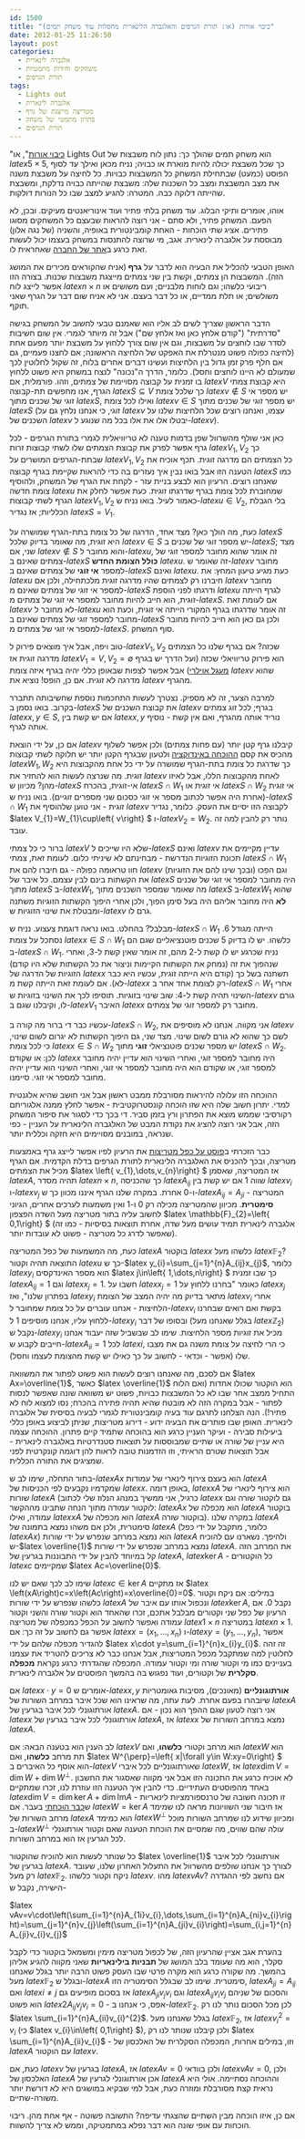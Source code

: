 ```yaml
---
id: 1500
title: "כיבוי אורות (או: תורת הגרפים והאלגברה הלינארית מחסלות עוד משחק תמים)"
date: 2012-01-25 11:26:50
layout: post
categories: 
  - אלגברה לינארית
  - משחקים וחידות מתמטיות
  - תורת הגרפים
tags: 
  - Lights out
  - אלגברה לינארית
  - מטריצה מייצגת של גרף
  - פתרון מתמטי של משחק
  - תורת הגרפים
---
```

"<a href="http://en.wikipedia.org/wiki/Lights_Out_)game(">כיבוי אורות</a>", או Lights Out הוא משחק תמים שהולך כך: נתון לוח משבצות של $latex 5\times5$, כך שכל משבצת יכולה להיות מוארת או כבויה; נניח מכאן ואילך עד לסוף הפוסט (כמעט) שבתחילת המשחק כל המשבצות כבויות. כל לחיצה על משבצת משנה את מצב המשבצת ומצב כל השכנות שלה: משבצת שהייתה כבויה נדלקת, ומשבצת שהייתה דלוקה כבה. המטרה: להגיע למצב שבו כל הנורות דולקות.

אוהו, אומרים ותיקי הבלוג. עוד משחק בלתי פתיר ועוד אינוריאנטים מעיקים. ובכן, לא הפעם. המשחק פתיר, ולא סתם - אני רוצה להראות שבעצם כל המשחקים מסוגו פתירים. אציג שתי הוכחות - האחת קומבינטורית באופיה, והשניה (של נגה אלון) מבוססת על אלגברה לינארית. אגב, מי שרוצה להתנסות במשחק בעצמו יכול לעשות זאת כרגע ב<a href="http://genuine-lights-out.com">אתר של החברה</a> שאחראית לו.

האופן הטבעי להכליל את הבעיה הוא לדבר על <strong>גרף </strong>(אניח שהקוראים מכירים את המושג הזה). המשבצות הן צמתים, וקשת בין שני צמתים מייצגת משבצות שכנות. בצורה הזו אפשר לייצג לוח $latex n\times n$ ריבועי כלשהו; וגם לוחות מלבניים; ועם משושים או משולשים; או תלת ממדיים, או כל דבר בעצם. אני לא אניח שום דבר על הגרף שאני תוקף.

הדבר הראשון שצריך לשים לב אליו הוא שאמנם טבעי לחשוב על המשחק בגישה "סדרתית" ("קודם אלחץ כאן ואז אלחץ שם") אבל זה מיותר לגמרי. אין שום חשיבות לסדר שבו לוחצים על משבצות, וגם אין שום צורך ללחוץ על משבצת יותר מפעם אחת (לחיצה כפולה פשוט מנטרלת את האפקט של הלחיצה הראשונה; אם לחצנו פעמיים, גם אם חלף פרק זמן גדול בין הלחיצות ועשינו דברים אחרים בלוח, זה שקול לחלוטין לכך שמעולם לא היינו לוחצים וחסל). כלומר, הדרך ה"נכונה" לנצח במשחק היא פשוט ללחוץ בו זמנית על קבוצה מסויימת של צמתים, וזהו. פורמלית, אם $latex V$ היא קבוצת צמתי הגרף, אנו מחפשים תת-קבוצה $latex S\subseteq V$ כך שלכל צומת $latex v\notin S$ יש מספר אי זוגי של שכנים מתוך $latex S$, ואילו לכל צומת $latex v\in S$ יש מספר זוגי של שכנים מתוך $latex S$ (זוגי, כי אנחנו נלחץ גם על $latex v$ עצמו, ואנחנו רוצים שכל הלחיצות שלנו על השכנים של $latex v$ יבטלו אלו את אלו בכל מה שנוגע ל-$latex v$).

כאן אני שולף מהשרוול שפן בדמות טענה לא טריוויאלית לגמרי בתורת הגרפים - לכל גרף אפשר לפרק את קבוצת הצמתים שלו לשתי קבוצות זרות $latex V_{1},V_{2}$ כך שבתת-הגרפים המושרים על $latex V_{1},V_{2}$ כל הצמתים הם מדרגה זוגית. תכף אוכיח את הטענה הזו אבל בואו נבין איך נעזרים בה כדי להראות שקיימת בגרף קבוצה $latex S$ כמו שאנחנו רוצים. הרעיון הוא לבצע בניית עזר - לקחת את הגרף של המשחק, ולהוסיף צומת חדשה $latex u$ שמחוברת לכל צומת בגרף שדרגתו זוגית. כעת אפשר לחלק את הגרף לשתי קבוצות $latex V_{1},V_{2}$ כאמור לעיל. בואו נניח ש-$latex u\in V_{2}$, בלי הגבלת הכלליות; אז נגדיר $latex S=V_{1}$.

כעת, מה הולך כאן? מצד אחד, הדרגה של כל צומת בתת-הגרף שמושרה על $latex S$ היא זוגית, מה שאומר בדיוק שלכל $latex v\in S$ יש מספר זוגי של שכנים ב-$latex S$; מצד שני, אם $latex v\notin S$ והוא מחובר ל-$latex u$, זה אומר שהוא מחובר למספר זוגי של צמתים שאינם ב-$latex S$ <strong>כולל הצומת החדש</strong> $latex u$. זה שאומר ש-$latex v$ מחובר למספר <strong>אי זוגי</strong> של צמתים שאינם ב-$latex S$ ואינם $latex u$. כעת מגיע טיעון המחץ: את $latex u$ חיברנו רק לצמתים שהיו מדרגה זוגית מלכתחילה, ולכן אם $latex v$ מחובר למספר אי זוגי של צמתים שאינם מ-$latex S$ ודרגתו לפני הוספת $latex u$ לגרף הייתה זוגית, הוא חייב להיות מחובר למספר אי זוגי של צמתים מ-$latex S$. אם לעומת זאת $latex v$ לא מחובר ל-$latex u$ זה אומר שדרגתו בגרף המקורי הייתה אי זוגית, וכעת הוא מחובר למספר זוגי של צמתים שאינם ב-$latex S$ ולכן גם כאן הוא חייב להיות מחובר למספר אי זוגי של צמתים מ-$latex S$. סוף המשחק.

טוב ויפה, אבל איך מוצאים פירוק ל-$latex V_{1},V_{2}$ שכזה? אם בגרף שלנו כל הצמתים מדרגה זוגית אז $latex V_{1}=V,V_{2}=\emptyset$ הוא פירוק טריוויאלי שכזה (ועל הדרך יש בגרף <a href="http://www.gadial.net/?p=125">מעגל אוילרי</a>) אבל אפשר לצפות שבאופן כללי יהיה בגרף איזה צומת $latex v$ שהוא מדרגה לא זוגית. אם כן, הופס! נוציא את $latex v$ מהגרף.

למרבה הצער, זה לא מספיק. נצטרך לעשות התחכמות נוספת שחשיבותה תתברר בקרוב. בואו נסמן ב-$latex S$ את קבוצת השכנים של $latex v$ בגרף; לכל זוג צמתים $latex x,y\in S$, אם יש קשת בין $latex x,y$ נוריד אותה מהגרף, ואם אין קשת - נוסיף אותה לגרף.

אם כן, על ידי הוצאת $latex v$ קיבלנו גרף קטן יותר (עם פחות צמתים) ולכן אפשר לשלוף מהכיס את קסם <a href="http://www.gadial.net/?p=897">ההוכחה באינדוקציה</a> ולטעון שבגרף הקטן יותר יש חלוקה לשתי קבוצות $latex W_{1},W_{2}$ כך שדרגת כל צומת בתת-הגרף שמושרה על ידי כל אחת מהקבוצות היא זוגית. מה שנרצה לעשות הוא להחזיר את $latex v$ לאחת מהקבוצות הללו, אבל לאיזו מהן? מכיוון ש-$latex S$ אי-זוגית, בהכרח $latex S\cap W_{1}$ אי זוגית או $latex S\cap W_{2}$ אי זוגית (אחרת היה אפשר לכתוב מספר אי זוגי כסכום שני מספרים זוגיים). בואו נניח ש-$latex S\cap W_{1}$ זוגית - אני טוען שלהוסיף את $latex v$ לקבוצה הזו יסיים את העסק. כלומר, נגדיר $latex V_{1}=W_{1}\cup\left\{ v\right\} $ ו-$latex V_{2}=W_{2}$. נותר רק להבין למה זה עובד.

ברור כי כל צמתי $latex V$ שלא היו שייכים ל-$latex S$ ואינם $latex v$ עדיין מקיימים את תכונת הזוגיות הנדרשת - מבחינתם לא שיניתי כלום. לעומת זאת, צמתי $latex S\cap W_{1}$ חוו טראומה כפולה - גם חיברו להם את $latex v$ (ובכך שינו להם את הזוגיות) וגם הפכו את הקשתות בינם לבין עצמם. כל איבר של $latex S$ היה מחובר למספר אי זוגי של שכנים מתוך $latex S$ ב-$latex W_{1}$, מה שאומר שמספר השכנים מתוך $latex S$ ב-$latex W_{1}$ שהוא <strong>לא</strong> היה מחובר אליהם היה בעל סימן הפוך, ולכן אחרי היפוך הקשתות הזוגיות משתנה ומבטלת את שינוי הזוגיות ש-$latex v$ גרם לו.

מבלבל? בהחלט. בואו נראה דוגמת צעצוע. נניח ש-$latex S\cap W_{1}$ הייתה מגודל 6. נסתכל על צומת $latex x\in S\cap W_{1}$ כלשהו. יש לו בדיוק 5 שכנים פוטנציאליים שגם הם ב-$latex S\cap W_{1}$. נניח שכרגע יש לו קשת ל-2 מהם, זה אומר שאין קשת ל-3, ואחרי שנהפוך את זה (נמחק את הקשתות הקיימות וניצור את כל הקשתות שלא היו קודם) הזוגיות של הדרגה של $latex x$ תשתנה בשל כך (קודם היא הייתה זוגית, עכשיו היא כבר לא). אם לעומת זאת הייתה קשת מ-$latex x$ רק לצומת אחד אחר ב-$latex S\cap W_{1}$ אחרי השינוי תהיה קשת ל-4: שוב שינוי בזוגיות. תוסיפו לכך את השינוי בזוגיות ש-$latex v$ גורם לו, וקיבלנו שגם ב-$latex V_{1}$ האיבר $latex x$ מחובר רק למספר זוגי של צמתים.

עכשיו כבר די ברור מה קורה ב-$latex S\cap W_{2}$, אני מקווה. אנחנו לא מוסיפים את $latex v$ לשם כך שהוא לא גורם לשום שינוי. מצד שני, גם היפוך הקשתות לא יגרום לשום שינוי, כי לכל צומת $latex x\in S\cap W_{2}$ יש מספר שכנים פוטנציאלי <strong>זוגי</strong> מתוך $latex S\cap W_{2}$. לכן: או שקודם $latex x$ היה מחובר למספר זוגי, ואחרי השינוי הוא עדיין יהיה מחובר למספר זוגי, או שקודם הוא היה מחובר למספר אי זוגי, ואחרי השינוי הוא עדיין יהיה מחובר למספר אי זוגי. סיימנו.

ההוכחה הזו עלולה להיראות מסורבלת ממבט ראשון אבל אני חושב שהיא אלגנטית למדי. יתרון חשוב שלה היא שזו הוכחה קונסטרוקטיבית - אפשר לחלץ ממנה אלגוריתם רקורסיבי שממש מוצא את הפתרון ורץ בזמן סביר. די בכך כדי לסגור את סיפור המשחק הזה, אבל אני רוצה להציג את נקודת המבט של האלגברה הלינארית על העניין - כפי שנראה, במובנים מסויימים היא חזקה וכללית יותר.

כבר הזכרתי ב<a href="http://www.gadial.net/?p=1358">פוסט על כפל מטריצות</a> את הרעיון לפיו אפשר לייצג גרף באמצעות מטריצה, ובכך להכניס את האלגברה הלינארית לתורת הגרפים בדלת הקדמית. אם הגרף מכיל את הצמתים $latex \left\{ v_{1},\dots,v_{n}\right\} $ אז המטריצה, שאסמן $latex A$, תהיה מסדר $latex n\times n$, כך שהכניסה $latex A_{ij}$ שווה 1 אם יש קשת בין $latex v_{i}$ ו-$latex v_{j}$ ו-0 אחרת. במקרה שלנו הגרף איננו מכוון כך ש-$latex A_{ij}=A_{ji}$ - המטריצה <strong>סימטרית</strong>. מכיוון שהמטריצה מכילה רק 0 ו-1 ואין משמעות לערכים אחרים, הגיוני לחשוב עליה בתור מטריצה מעל השדה הפצפון $latex \mathbb{F}_{2}=\left\{ 0,1\right\} $ (אלגברה לינארית תמיד עושים מעל שדה, אחרת תוצאות בסיסיות - כמו זה שאפשר לדרג כל מטריצה - פשוט לא עובדות יותר).

כעת, מה המשמעות של כפל המטריצה $latex A$ בוקטור $latex x$ כלשהו מעל $latex \mathbb{F}_{2}$? התוצאה תהיה וקטור $latex u$ כך ש-$latex y_{i}=\sum_{j=1}^{n}A_{ij}x_{j}$, כלומר $latex y_{i}$ הוא מספר האינדקסים $latex j\in\left\{ 1,\dots,n\right\} $ כך שבו זמנית $latex A_{ij}=1$ וגם $latex x_{j}=1$. חשבו על $latex x_{j}=1$ כאומר "בחרנו ללחוץ על $latex x_{j}$ בפתרון שלנו", ואז $latex y_{i}$ מתאר בדיוק מה יהיה המצב של הצומת $latex v_{i}$ אחרי הלחיצות - אנחנו עוברים על כל צומת שמחובר ל-$latex v_{i}$ בקשת ואם רואים שבחרנו ללחוץ עליו, אנחנו מוסיפים 1 ל-$latex y_{i}$ ובסופו של דבר (בגלל שאנחנו מעל $latex \mathbb{Z}_{2}$) נקבל ש-$latex y_{i}$ מכיל את זוגיות מספר הלחיצות. שימו לב שבשביל שזה יעבוד אנחנו חייבים לקבוע ש-$latex A_{ii}=1$ לכל $latex i$, כי הרי לחיצה על צומת משנה גם את מצבו שלו (אפשר - וכדאי - לחשוב על כך כאילו יש קשת מהצומת לעצמו וחסל).

אם לסכם, מה שאנחנו רוצים לעשות הוא פשוט לפתור את המשוואה $latex Ax=\overline{1}$, כאשר $latex \overline{1}$ הוא הוקטור שכולו אחדות (ואם הלוח התחיל ממצב אחר שבו לא כל המשבצות כבויות, פשוט יש משוואה שונה שאפשר לנסות לפתור - אבל במקרה הזה לא מובטח שהיא תהיה פתירה בהכרח; נסו למצוא לוח לא פתיר!). הנה הצלחנו לתרגם עוד בעיה קומבינטורית לגמרי לבעיה בסיסית של אלגברה לינארית. האופן שבו פותרים את הבעיה ידוע - דירוג מטריצות, שניתן לביצוע באופן כללי ביעילות סבירה - ועיקר העניין כרגע הוא בהוכחה שתמיד קיים פתרון. ההוכחה עצמה היא עניין של שורה או שתיים שמבוססות על תוצאות סטנדרטיות באלגברה לינארית - אבל תוצאות שטרם הראיתי, וזו הזדמנות טובה לראות להן דוגמה קונקרטית לפני שמציגים את התורה הכללית.

בתור התחלה, שימו לב ש-$latex Ax$ הוא בעצם צירוף לינארי של עמודות $latex A$ שמקדמיו נקבעים לפי הכניסות של $latex x$. באופן דומה, $latex xA$ הוא צירוף לינארי של שורות $latex A$ (כרגיל, אני ממשיך במנהג הנלוז שלי לכתוב $latex x$ גם לוקטור שורה וגם לוקטור עמודה מתוך הנחה שתבינו מההקשר: $latex Ax$ הוא מכפלה של $latex A$ בוקטור עמודה, ואילו $latex xA$ הוא מכפלה של $latex A$ בוקטור שורה). במקרה שלנו $latex A$ סימטרית, ולכן אם משהו נמצא בתמונה של $latex A$ (כלומר, מתקבל על ידי כפל $latex Ax$) הוא נמצא במרחב שנפרש על ידי שורות $latex A$ ולהיפך. נשארנו עם להוכיח ש-$latex \overline{1}$ נמצא במרחב שנפרש על ידי שורות $latex A$. את המרחב הזה קל במיוחד להבין על ידי התבוננות בגרעין של $latex A$, $latex \ker A$ - כל הוקטורים $latex c$ שמקיימים $latex Ac=\overline{0}$.

שימו לב לכך שאם יש לנו $latex c\in\ker A$ אז מתקיים $latex \left(xA\right)c=x\left(Ac\right)=x\overline{0}=0$. במילים: אם ניקח וקטור כלשהו שנפרש על ידי שורות $latex A$ ונכפול אותו עם איבר של $latex \ker A$, נקבל 0. אם הרעיון של כפל שני וקטורים מבלבל אתכם, זכרו שהאחד הוא וקטור שורה והשני וקטור עמודה ואפשר לחשוב על הכפל כמכפלה של מטריצה $latex 1\times n$ במטריצה $latex n\times1$. אפשר גם לחשוב על זה כך: אם $latex x=\left(x_{1},\dots,x_{n}\right)$ ו-$latex y=\left(y_{1},\dots,y_{n}\right)$, אפשר להגדיר מכפלה שלהם על ידי $latex x\cdot y=\sum_{i=1}^{n}x_{i}y_{i}$. זה זהה לחלוטין למה שמתקבל מכפל המטריצות, אבל אנחנו כבר לא צריכים להטריד את עצמנו בעניינים כמו מי וקטור שורה ומי וקטור עמודה. המכפלה שהגדרתי כרגע נקראת <strong>מכפלה סקלרית</strong> של וקטורים, ועוד נפגוש בה בהמשך הפוסטים על אלגברה לינארית.

אם $latex x\cdot y=0$ אומרים ש-$latex x,y$ <strong>אורתוגונליים</strong> (מאונכים), מסיבות גאומטריות שיובהרו בפעם אחרת. לעת עתה, מה שראינו הוא שכל איבר במרחב השורות של $latex A$ אורתוגונלי לכל איבר בגרעין של $latex A$. אני רוצה לטעון שגם ההפך הוא נכון - אם $latex x$ אורתוגונלי לכל איבר בגרעין של $latex A$, אז $latex x$ נמצא במרחב השורות של $latex A$.

לב הענין הוא בטענה הבאה: אם $latex V$ הוא מרחב וקטורי <strong>כלשהו</strong>, ואם $latex W$ הוא תת מרחב <strong>כלשהו</strong>, ואם $latex W^{\perp}=\left\{ x\|\forall y\in W:xy=0\right\} $ הוא אוסף כל האיברים ב-$latex V$ שאורתוגונליים לכל איברי $latex W$, אז $latex \dim V=\dim W+\dim W^{\perp}$. לא אוכיח כרגע את התכונה הזו אבל אני מקווה שאסגור את החשבון באחד מהפוסטים העתידיים. כדי להבין איך הטענה הזו עוזרת לנו, זכרו שמתקיים $latex \dim V=\dim\ker A+\dim\mbox{Im}A$ - זו תכונה חשובה של טרנספורמציות לינאריות ש<a href="http://www.gadial.net/?p=1389">כבר הוכחתי</a> בעבר. אם $latex W=\ker A$ אז חיבור שני השוויונות מראה לנו שמימד מרחב השורות של $latex A$ הוא כמימד $latex W^{\perp}$ ומכיוון שידוע לנו שמרחב השורות מוכל ב-$latex W^{\perp}$ עולה שהם שווים, מה שמסיים את הוכחת הטענה שאם וקטור אורתוגנלי לכל הגרעין אז הוא במרחב השורות.

כל שנותר לעשות הוא להוכיח שהוקטור $latex \overline{1}$ אורתוגונלי לכל איבר בגרעין של $latex A$. לצורך כך אנחנו שולפים מהשרוול את התעלול האחרון שלנו, שעובד רק מעל $latex \mathbb{F}_{2}$. ניקח וקטור כלשהו $latex v$. מהו $latex vAv$? אם נחשב לפי ההגדרה הישירה, נקבל ש-

$latex vAv=v\cdot\left(\sum_{i=1}^{n}A_{1i}v_{i},\dots,\sum_{i=1}^{n}A_{ni}v_{i}\right)=\sum_{j=1}^{n}v_{j}\left(\sum_{i=1}^{n}A_{ji}v_{i}\right)=\sum_{i,j=1}^{n}A_{ji}v_{i}v_{j}$

בהערת אגב אציין שהרעיון הזה, של לכפול מטריצה מימין ומשמאל בוקטור כדי לקבל סקלר, הוא מה שעומד בלב המושג של <strong>תבניות בילינאריות</strong> שאני מקווה להגיע אליהן בהמשך. מה שקורה כרגע הוא מקרה פרטי שבו העסק פשוט הרבה יותר בגלל שאנחנו מעל $latex \mathbb{F}_{2}$ ובגלל ש-$latex A$ סימטרית. שימו לב שבגלל הסימטריה הזו, $latex A_{ji}=A_{ij}$ ואם $latex i\ne j$ אז בסכום מופיעים גם $latex A_{ji}v_{j}v_{i}$ וגם $latex A_{ij}v_{i}v_{j}$ והסכום של שניהם הוא פשוט $latex 2A_{ij}v_{j}v_{i}=0$ - אפס, כי אנחנו ב-$latex \mathbb{F}_{2}$. לכן מכל הסכום נותר לנו רק $latex \sum_{i=1}^{n}A_{ii}v_{i}^{2}$. בגלל שאנחנו מעל $latex \mathbb{F}_{2}$, אז $latex v_{i}^{2}=v_{i}$ (כי $latex v_{i}\in\left\{ 0,1\right\} $), ולכן קיבלנו שנותר לנו רק $latex \sum_{i=1}^{n}A_{ii}v_{i}$ - וזו, במילים אחרות, המכפלה הסקלרית של האלכסון של $latex A$ עם הוקטור $latex v$.

כעת, אם $latex v$ בגרעין של $latex A$, אז $latex Av=0$ ולכן בוודאי $latex vAv=0$, ולכן האלכסון של $latex A$ אכן אורתוגונלי לגרעין של $latex A$ וההוכחה נסתיימה. אולי היא נראית קצת מסורבלת ומוזרה כעת, אבל למי שבקיא במושגים היא לא דורשת יותר משורה-שתיים.

אם כן, איזו הוכחה מבין השתיים שהצגתי עדיפה? התשובה פשוטה - אף אחת מהן. ריבוי הוכחות עם אופי שונה הוא דבר נפלא במתמטיקה, וממש לא צריך להשוות.
